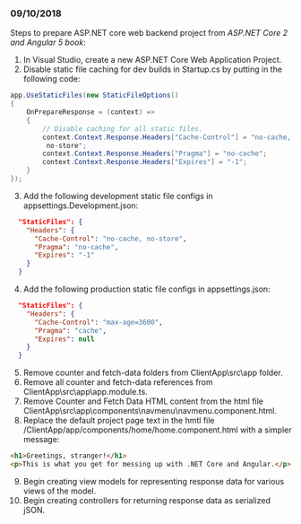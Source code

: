 ### 09/10/2018

Steps to prepare ASP.NET core web backend project from *ASP.NET Core 2 and Angular 5 book*:

1. In Visual Studio, create a new ASP.NET Core Web Application Project.
2. Disable static file caching for dev builds in Startup.cs by putting in the following code:
```csharp
app.UseStaticFiles(new StaticFileOptions()
{
    OnPrepareResponse = (context) =>
    {
        // Disable caching for all static files. 
        context.Context.Response.Headers["Cache-Control"] = "no-cache,    
         no-store";
        context.Context.Response.Headers["Pragma"] = "no-cache";
        context.Context.Response.Headers["Expires"] = "-1";
    }
});
```
3. Add the following development static file configs in appsettings.Development.json:
```json
  "StaticFiles": {
    "Headers": {
      "Cache-Control": "no-cache, no-store",
      "Pragma": "no-cache",
      "Expires": "-1"
    }
  }
```
4. Add the following production static file configs in appsettings.json:
```json
  "StaticFiles": {
    "Headers": {
      "Cache-Control": "max-age=3600",
      "Pragma": "cache",
      "Expires": null
    }
  }
```
5. Remove counter and fetch-data folders from ClientApp\src\app folder.
6. Remove all counter and fetch-data references from ClientApp\src\app\app.module.ts.
7. Remove Counter and Fetch Data HTML content from the html file ClientApp\src\app\components\navmenu\navmenu.component.html.
8. Replace the default project page text in the hmtl file /ClientApp/app/components/home/home.component.html with a simpler message:
```html
<h1>Greetings, stranger!</h1>
<p>This is what you get for messing up with .NET Core and Angular.</p>
```
9. Begin creating view models for representing response data for various views of the model.
10. Begin creating controllers for returning response data as serialized jSON.